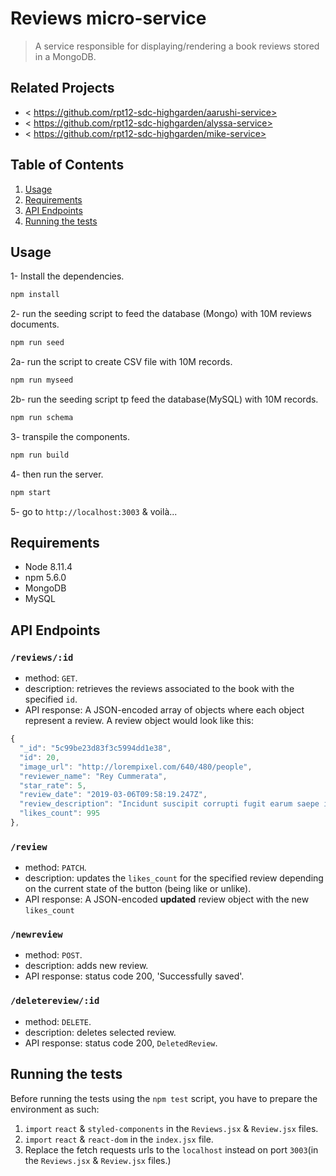 # Reviews micro-service

> A service responsible for displaying/rendering a book reviews stored in a MongoDB.

## Related Projects

- < https://github.com/rpt12-sdc-highgarden/aarushi-service>
- < https://github.com/rpt12-sdc-highgarden/alyssa-service>
- < https://github.com/rpt12-sdc-highgarden/mike-service>

## Table of Contents

1. [Usage](#Usage)
1. [Requirements](#requirements)
1. [API Endpoints](#API%20Endpoints)
1. [Running the tests](#Running%20the%20tests)

## Usage

1- Install the dependencies.

```sh
npm install
```

2- run the seeding script to feed the database (Mongo) with 10M reviews documents.

```sh
npm run seed
```

2a- run the script to create CSV file with 10M records.

```sh
npm run myseed
```

2b- run the seeding script tp feed the database(MySQL) with 10M records.

```sh
npm run schema
```

3- transpile the components.

```sh
npm run build
```

4- then run the server.

```sh
npm start
```

5- go to `http://localhost:3003` & voilà...

## Requirements

- Node 8.11.4
- npm 5.6.0
- MongoDB
- MySQL

## API Endpoints

### `/reviews/:id`

- method: `GET`.
- description: retrieves the reviews associated to the book with the specified `id`.
- API response:
A JSON-encoded array of objects where each object represent a review.
A review object would look like this:

```js
{
  "_id": "5c99be23d83f3c5994dd1e38",
  "id": 20,
  "image_url": "http://lorempixel.com/640/480/people",
  "reviewer_name": "Rey Cummerata",
  "star_rate": 5,
  "review_date": "2019-03-06T09:58:19.247Z",
  "review_description": "Incidunt suscipit corrupti fugit earum saepe ipsum et veritatis earum. Eius voluptatem sint perspiciatis accusamus porro deleniti aut et debitis. Iste vitae ut voluptatum dicta consequatur exercitationem dolore sed. Veritatis est et. Illo iure voluptatem voluptatem aperiam possimus. Consequatur fugiat sapiente nostrum aut quisquam magni quaerat non in.\n \rConsectetur qui adipisci. Totam qui voluptas. Aperiam minima est earum quae est labore sit.\n \rOmnis esse hic iure. Vitae qui qui amet sed asperiores repellat porro quidem soluta. Quo officia voluptatem mollitia aspernatur possimus quia. Dolore porro fugiat.",
  "likes_count": 995
},
```

### `/review`

- method: `PATCH`.
- description: updates the `likes_count` for the specified review depending on the current state of the button (being like or unlike).
- API response:
A JSON-encoded **updated** review object with the new `likes_count`


### `/newreview`

- method: `POST`.
- description: adds new review.
- API response: status code 200, 'Successfully saved'.


### `/deletereview/:id`

- method: `DELETE`.
- description: deletes selected review.
- API response: status code 200, `DeletedReview`.



## Running the tests

Before running the tests using the `npm test` script, you have to prepare the environment as such:

1. `import` `react` & `styled-components` in the `Reviews.jsx` & `Review.jsx` files.
1. `import` `react` & `react-dom` in the `index.jsx` file.
1. Replace the fetch requests urls to the `localhost` instead on port `3003`(in the `Reviews.jsx` & `Review.jsx` files.)
